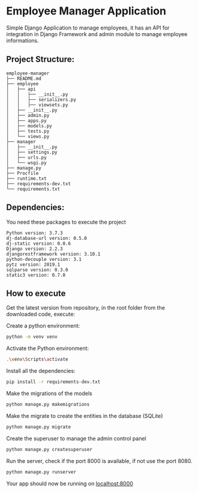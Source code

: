 # Employee Manager Application

Simple Django Application to manage employees, it has an API for integration in Django Framework and admin module to manage employee informations.

## Project Structure:
````
employee-manager
├── README.md
├── employee
│   ├── api
│   │	├── __init__.py
│   │	├── serializers.py
│   │	├── viewsets.py
│   ├── __init__.py
│   ├── admin.py
│   ├── apps.py
│   ├── models.py
│   ├── tests.py
│   └── views.py
├── manager
│   ├── __init__.py
│   ├── settings.py
│   ├── urls.py
│   └── wsgi.py
├── manage.py
├── Procfile
├── runtime.txt
├── requirements-dev.txt
└── requirements.txt
````
## Dependencies:
You need these packages to execute the project
````
Python version: 3.7.3
dj-database-url version: 0.5.0
dj-static version: 0.0.6
Django version: 2.2.3
djangorestframework version: 3.10.1
python-decouple version: 3.1
pytz version: 2019.1
sqlparse version: 0.3.0
static3 version: 0.7.0
````
## How to execute
Get the latest version from repository, in the root folder from the downloaded code, execute:


Create a python environment:
```sh
python -m venv venv
```
Activate the Python environment:
```sh
.\venv\Scripts\activate
```
Install all the dependencies:
```sh
pip install -r requirements-dev.txt
```
Make the migrations of the models
```sh
python manage.py makemigrations
```
Make the migrate to create the entities in the database (SQLite)
```sh
python manage.py migrate
```
Create the superuser to manage the admin control panel
```sh
python manage.py createsuperuser
```
Run the server, check if the port 8000 is available, if not use the port 8080.
```sh
python manage.py runserver
```
Your app should now be running on [localhost:8000](http://localhost:8000/)
